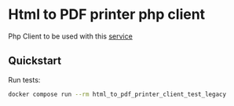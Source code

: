 # Html to PDF printer php client

Php Client to be used with this [service](https://github.com/Multidialogo/html-to-pdf-printer)

## Quickstart
Run tests:

```bash
docker compose run --rm html_to_pdf_printer_client_test_legacy
```